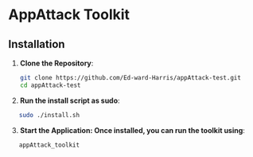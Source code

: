 # AppAttack Toolkit

## Installation

1. **Clone the Repository**:
   ```bash
   git clone https://github.com/Ed-ward-Harris/appAttack-test.git
   cd appAttack-test
   ```
2. **Run the install script as sudo**:
```bash
   sudo ./install.sh
```
3. **Start the Application: Once installed, you can run the toolkit using**:
```bash
   appAttack_toolkit
```
